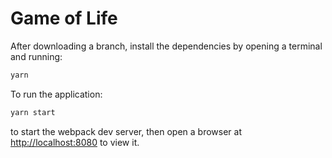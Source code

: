 # Game of Life #

After downloading a branch, install the dependencies by opening a terminal and running:

```bash
yarn
```

To run the application:

```bash
yarn start
```

to start the webpack dev server, then open a browser at [http://localhost:8080](http://localhost:8080) to view it.
